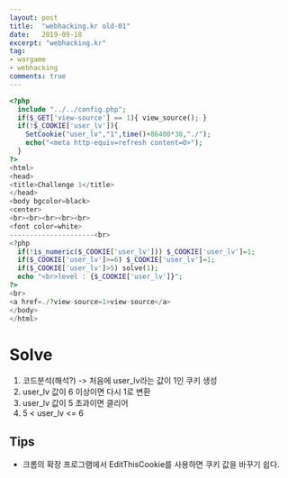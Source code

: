 ```yaml
---
layout: post
title:  "webhacking.kr old-01"
date:   2019-09-18
excerpt: "webhacking.kr"
tag:
- wargame
- webhacking
comments: true
---
```

~~~ php
<?php
  include "../../config.php";
  if($_GET['view-source'] == 1){ view_source(); }
  if(!$_COOKIE['user_lv']){
    SetCookie("user_lv","1",time()+86400*30,"./");
    echo("<meta http-equiv=refresh content=0>");
  }
?>
<html>
<head>
<title>Challenge 1</title>
</head>
<body bgcolor=black>
<center>
<br><br><br><br><br>
<font color=white>
---------------------<br>
<?php
  if(!is_numeric($_COOKIE['user_lv'])) $_COOKIE['user_lv']=1;
  if($_COOKIE['user_lv']>=6) $_COOKIE['user_lv']=1;
  if($_COOKIE['user_lv']>5) solve(1);
  echo "<br>level : {$_COOKIE['user_lv']}";
?>
<br>
<a href=./?view-source=1>view-source</a>
</body>
</html>
~~~

# Solve
1. 코드분석(해석?) -> 처음에 user_lv라는 값이 1인 쿠키 생성
2. user_lv 값이 6 이상이면 다시 1로 변환
3. user_lv 값이 5 초과이면 클리어
4. 5 < user_lv <= 6

## Tips 
* 크롬의 확장 프로그램에서 EditThisCookie를 사용하면 쿠키 값을 바꾸기 쉽다.